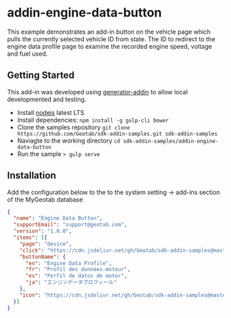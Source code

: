 # addin-engine-data-button

This example demonstrates an add-in button on the vehicle page which pulls the currently selected vehicle ID from state. The ID to redirect to the engine data profile page to examine the recorded engine speed, voltage and fuel used.

## Getting Started

This add-in was developed using [generator-addin](https://github.com/Geotab/generator-addin) to allow local developmented and testing.

* Install [nodejs](https://nodejs.org/en/) latest LTS
* Install dependencies: `npm install -g gulp-cli bower`
* Clone the samples repository `git clone https://github.com/Geotab/sdk-addin-samples.git sdk-addin-samples`
* Naviagte to the working directory `cd sdk-addin-samples/addin-engine-data-button`
* Run the sample `> gulp serve`

## Installation

Add the configuration below to the to the system setting -> add-ins section of the MyGeotab database

```json
{
  "name": "Engine Data Button",
  "supportEmail": "support@geotab.com",
  "version": "1.0.0",
  "items": [{
    "page": "device",
    "click": "https://cdn.jsdelivr.net/gh/Geotab/sdk-addin-samples@master/addin-engine-data-button/dist/scripts/engineDataButton.js",
    "buttonName": {
      "en": "Engine Data Profile",
      "fr": "Profil des données-moteur",
      "es": "Perfil de datos de motor",
      "ja": "エンジンデータプロフィール"
    },
    "icon": "https://cdn.jsdelivr.net/gh/Geotab/sdk-addin-samples@master/addin-engine-data-button/dist/images/icon.svg"
  }]
}
```
